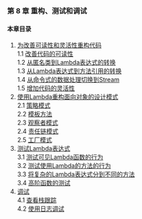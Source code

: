 ### 第 8 章 重构、测试和调试 ###
#### 本章目录 ####
1.	[为改善可读性和灵活性重构代码](Course1.java)   
1.1	[改善代码的可读性](Course11.java)   
1.2	[从匿名类到Lambda表达式的转换](Course12.java)   
1.3	[从Lambda表达式到方法引用的转换](Course13.java)   
1.4	[从命令式的数据处理切换到Stream](Course14.java)   
1.5	[增加代码的灵活性](Course15.java)   
2.	[使用Lambda重构面向对象的设计模式](Course2.java)   
2.1	[策略模式](Course21.java)   
2.2	[模板方法](Course22.java)   
2.3	[观察者模式](Course23.java)   
2.4	[责任链模式](Course24.java)   
2.5	[工厂模式](Course25.java)   
3.	[测试Lambda表达式](Course3.java)   
3.1	[测试可见Lambda函数的行为](Course31.java)   
3.2	[测试使用Lambda的方法的行为](Course32.java)   
3.3	[将复杂的Lambda表达式分到不同的方法](Course33.java)   
3.4	[高阶函数的测试](Course34.java)   
4.	[调试](Course4.java)   
4.1	[查看栈跟踪](Course41.java)   
4.2	[使用日志调试](Course42.java)   

